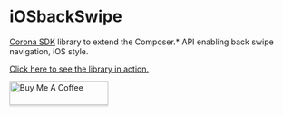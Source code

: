 # iOSbackSwipe

[Corona SDK](https://coronalabs.com/) library to extend the Composer.* API enabling back swipe navigation, iOS style.

[Click here to see the library in action.](https://horacebury.github.io/iOSbackSwipe/Web/)

<a href="https://www.buymeacoffee.com/horaceqwofee" target="_blank"><img src="https://www.buymeacoffee.com/assets/img/custom_images/orange_img.png" alt="Buy Me A Coffee" style="height: 41px !important;width: 174px !important;box-shadow: 0px 3px 2px 0px rgba(190, 190, 190, 0.5) !important;-webkit-box-shadow: 0px 3px 2px 0px rgba(190, 190, 190, 0.5) !important;" ></a>
